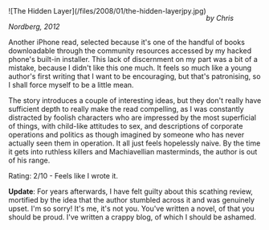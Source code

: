 <!--
.. title: The Hidden Layer
.. slug: the-hidden-layer
.. date: 2008-01-30 11:47:37-06:00
.. tags: media,book,fiction,science-fiction,novel
-->

<span style="float: left">
![The Hidden Layer](/files/2008/01/the-hidden-layerjpy.jpg)
</span>

*by Chris Nordberg, 2012*

Another iPhone read, selected because it's one of the handful of books
downloadable through the community resources accessed by my hacked
phone's built-in installer. This lack of discernment on my part was a
bit of a mistake, because I didn't like this one much. It feels so much
like a young author's first writing that I want to be encouraging, but
that's patronising, so I shall force myself to be a little mean.

The story introduces a couple of interesting ideas, but they
don't really have sufficient depth to really make the read compelling,
as I was constantly distracted by foolish characters who are impressed
by the most superficial of things, with child-like attitudes to sex, and
descriptions of corporate operations and politics as though imagined by
someone who has never actually seen them in operation. It all just feels
hopelessly naive. By the time it gets into ruthless killers and
Machiavellian masterminds, the author is out of his range.

Rating: 2/10 - Feels like I wrote it.

**Update**: For years afterwards, I have felt guilty about this scathing
review, mortified by the idea that the author stumbled across it and was
genuinely upset. I'm so sorry! It's me, it's not you. You've written a
novel, of that you should be proud. I've written a crappy blog, of which I
should be ashamed.

